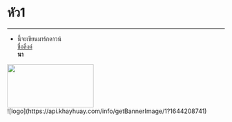 # หัว1  
---
- นี้จะเขียนมาร์กดาวน์  
[ชื่อลืงค์](https://bombom789.github.io/aboutme/)  
**นา**  
<img src="https://api.khayhuay.com/info/getBannerImage/1?1644208741" width="200" height="100">  
</br>
![logo](https://api.khayhuay.com/info/getBannerImage/1?1644208741)
